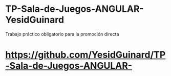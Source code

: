 # TP-Sala-de-Juegos-ANGULAR-YesidGuinard
Trabajo práctico obligatorio para la promoción directa

# https://github.com/YesidGuinard/TP-Sala-de-Juegos-ANGULAR-
